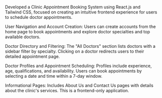 Developed a Clinic Appointment Booking System using React.js and Tailwind CSS, focused on creating an intuitive frontend experience for users to schedule doctor appointments.

User Navigation and Account Creation: Users can create accounts from the home page to book appointments and explore doctor specialties and top available doctors.

Doctor Directory and Filtering: The "All Doctors" section lists doctors with a sidebar filter by specialty. Clicking on a doctor redirects users to their detailed appointment page.

Doctor Profiles and Appointment Scheduling: Profiles include experience, age, qualifications, and availability. Users can book appointments by selecting a date and time within a 7-day window.

Informational Pages: Includes About Us and Contact Us pages with details about the clinic's services. This is a frontend-only application.
